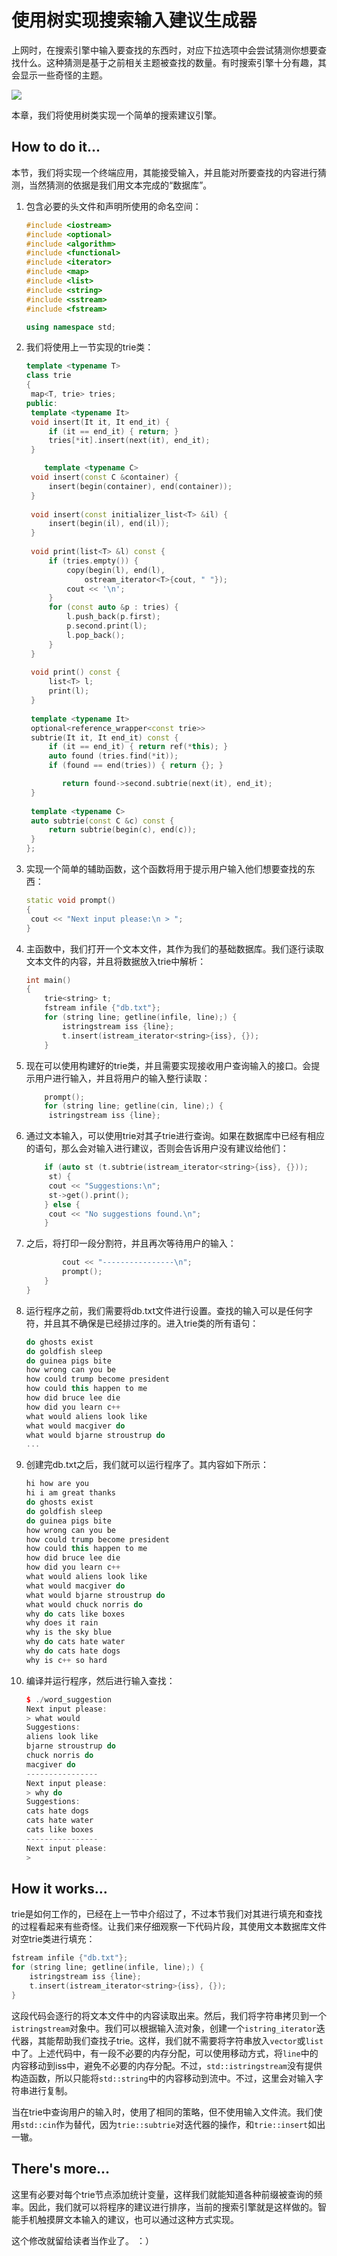 # 使用树实现搜索输入建议生成器

上网时，在搜索引擎中输入要查找的东西时，对应下拉选项中会尝试猜测你想要查找什么。这种猜测是基于之前相关主题被查找的数量。有时搜索引擎十分有趣，其会显示一些奇怪的主题。

![](../../images/chapter6/6-2-1.png)

本章，我们将使用树类实现一个简单的搜索建议引擎。

## How to do it...

本节，我们将实现一个终端应用，其能接受输入，并且能对所要查找的内容进行猜测，当然猜测的依据是我们用文本完成的“数据库”。

1. 包含必要的头文件和声明所使用的命名空间：

   ```c++
   #include <iostream>
   #include <optional>
   #include <algorithm>
   #include <functional>
   #include <iterator>
   #include <map>
   #include <list>
   #include <string>
   #include <sstream>
   #include <fstream>
   
   using namespace std;
   ```

2. 我们将使用上一节实现的trie类：

   ```c++
   template <typename T>
   class trie
   {
   	map<T, trie> tries;
   public:
   	template <typename It>
   	void insert(It it, It end_it) {
   		if (it == end_it) { return; }
   		tries[*it].insert(next(it), end_it);
   	}
   
       template <typename C>
   	void insert(const C &container) {
   		insert(begin(container), end(container));
   	}
       
   	void insert(const initializer_list<T> &il) {
   		insert(begin(il), end(il));
   	}
       
   	void print(list<T> &l) const {
   		if (tries.empty()) {
   			copy(begin(l), end(l),
   				ostream_iterator<T>{cout, " "});
   			cout << '\n';
   		}
   		for (const auto &p : tries) {
   			l.push_back(p.first);
   			p.second.print(l);
   			l.pop_back();
   		}
   	}
      	 
   	void print() const {
   		list<T> l;
   		print(l);
   	}
       
   	template <typename It>
   	optional<reference_wrapper<const trie>>
   	subtrie(It it, It end_it) const {
   		if (it == end_it) { return ref(*this); }
   		auto found (tries.find(*it));
   		if (found == end(tries)) { return {}; }
   
           return found->second.subtrie(next(it), end_it);
   	}
       
   	template <typename C>
   	auto subtrie(const C &c) const {
   		return subtrie(begin(c), end(c));
   	}
   };
   ```

3. 实现一个简单的辅助函数，这个函数将用于提示用户输入他们想要查找的东西：

   ```c++
   static void prompt()
   {
   	cout << "Next input please:\n > ";
   } 
   ```

4. 主函数中，我们打开一个文本文件，其作为我们的基础数据库。我们逐行读取文本文件的内容，并且将数据放入trie中解析：

   ```c++
   int main()
   {
       trie<string> t;
       fstream infile {"db.txt"};
       for (string line; getline(infile, line);) {
           istringstream iss {line};
           t.insert(istream_iterator<string>{iss}, {});
       }
   ```

5. 现在可以使用构建好的trie类，并且需要实现接收用户查询输入的接口。会提示用户进行输入，并且将用户的输入整行读取：

   ```c++
       prompt();
       for (string line; getline(cin, line);) {
       	istringstream iss {line};
   ```

6. 通过文本输入，可以使用trie对其子trie进行查询。如果在数据库中已经有相应的语句，那么会对输入进行建议，否则会告诉用户没有建议给他们：

   ```c++
       if (auto st (t.subtrie(istream_iterator<string>{iss}, {}));
       	st) {
       	cout << "Suggestions:\n";
       	st->get().print();
       } else {
       	cout << "No suggestions found.\n";
       }
   ```

7. 之后，将打印一段分割符，并且再次等待用户的输入：

   ```c++
           cout << "----------------\n";
           prompt();
       }
   }
   ```

8. 运行程序之前，我们需要将db.txt文件进行设置。查找的输入可以是任何字符，并且其不确保是已经排过序的。进入trie类的所有语句：

   ```c++
   do ghosts exist
   do goldfish sleep
   do guinea pigs bite
   how wrong can you be
   how could trump become president
   how could this happen to me
   how did bruce lee die
   how did you learn c++
   what would aliens look like
   what would macgiver do
   what would bjarne stroustrup do
   ...
   ```

9. 创建完db.txt之后，我们就可以运行程序了。其内容如下所示：

   ```c++
   hi how are you
   hi i am great thanks
   do ghosts exist
   do goldfish sleep
   do guinea pigs bite
   how wrong can you be
   how could trump become president
   how could this happen to me
   how did bruce lee die
   how did you learn c++
   what would aliens look like
   what would macgiver do
   what would bjarne stroustrup do
   what would chuck norris do
   why do cats like boxes
   why does it rain
   why is the sky blue
   why do cats hate water
   why do cats hate dogs
   why is c++ so hard
   ```

10. 编译并运行程序，然后进行输入查找：

    ```c++
    $ ./word_suggestion
    Next input please:
    > what would
    Suggestions:
    aliens look like
    bjarne stroustrup do
    chuck norris do
    macgiver do
    ----------------
    Next input please:
    > why do
    Suggestions:
    cats hate dogs
    cats hate water
    cats like boxes
    ----------------
    Next input please:
    >
    ```
## How it works...

trie是如何工作的，已经在上一节中介绍过了，不过本节我们对其进行填充和查找的过程看起来有些奇怪。让我们来仔细观察一下代码片段，其使用文本数据库文件对空trie类进行填充：

```c++
fstream infile {"db.txt"};
for (string line; getline(infile, line);) {
    istringstream iss {line};
    t.insert(istream_iterator<string>{iss}, {});
}
```

这段代码会逐行的将文本文件中的内容读取出来。然后，我们将字符串拷贝到一个`istringstream`对象中。我们可以根据输入流对象，创建一个`istring_iterator`迭代器，其能帮助我们查找子trie。这样，我们就不需要将字符串放入`vector`或`list`中了。上述代码中，有一段不必要的内存分配，可以使用移动方式，将`line`中的内容移动到iss中，避免不必要的内存分配。不过，`std::istringstream`没有提供构造函数，所以只能将`std::string`中的内容移动到流中。不过，这里会对输入字符串进行复制。

当在trie中查询用户的输入时，使用了相同的策略，但不使用输入文件流。我们使用`std::cin`作为替代，因为`trie::subtrie`对迭代器的操作，和`trie::insert`如出一辙。

## There's more...

这里有必要对每个trie节点添加统计变量，这样我们就能知道各种前缀被查询的频率。因此，我们就可以将程序的建议进行排序，当前的搜索引擎就是这样做的。智能手机触摸屏文本输入的建议，也可以通过这种方式实现。

这个修改就留给读者当作业了。 ：）